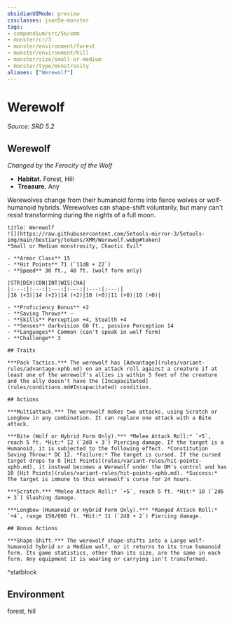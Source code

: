 ```yaml
---
obsidianUIMode: preview
cssclasses: json5e-monster
tags:
- compendium/src/5e/xmm
- monster/cr/3
- monster/environment/forest
- monster/environment/hill
- monster/size/small-or-medium
- monster/type/monstrosity
aliases: ["Werewolf"]
---
```

# Werewolf
*Source: SRD 5.2*  

## Werewolf

*Changed by the Ferocity of the Wolf*

- **Habitat.** Forest, Hill  
- **Treasure.** Any  

Werewolves change from their humanoid forms into fierce wolves or wolf-humanoid hybrids. Werewolves can shape-shift voluntarily, but many can't resist transforming during the nights of a full moon.

```ad-statblock
title: Werewolf
![](https://raw.githubusercontent.com/5etools-mirror-3/5etools-img/main/bestiary/tokens/XMM/Werewolf.webp#token)
*Small or Medium monstrosity, Chaotic Evil*

- **Armor Class** 15
- **Hit Points** 71 (`11d8 + 22`)
- **Speed** 30 ft., 40 ft. (wolf form only)

|STR|DEX|CON|INT|WIS|CHA|
|:---:|:---:|:---:|:---:|:---:|:---:|
|16 (+3)|14 (+2)|14 (+2)|10 (+0)|11 (+0)|10 (+0)|

- **Proficiency Bonus** +2
- **Saving Throws** ⏤
- **Skills** Perception +4, Stealth +4
- **Senses** darkvision 60 ft., passive Perception 14
- **Languages** Common (can't speak in wolf form)
- **Challenge** 3

## Traits

***Pack Tactics.*** The werewolf has [Advantage](rules/variant-rules/advantage-xphb.md) on an attack roll against a creature if at least one of the werewolf's allies is within 5 feet of the creature and the ally doesn't have the [Incapacitated](rules/conditions.md#Incapacitated) condition.

## Actions

***Multiattack.*** The werewolf makes two attacks, using Scratch or Longbow in any combination. It can replace one attack with a Bite attack.

***Bite (Wolf or Hybrid Form Only).*** *Melee Attack Roll:* `+5`, reach 5 ft. *Hit:* 12 (`2d8 + 3`) Piercing damage. If the target is a Humanoid, it is subjected to the following effect. *Constitution Saving Throw:* DC 12. *Failure:* The target is cursed. If the cursed target drops to 0 [Hit Points](rules/variant-rules/hit-points-xphb.md), it instead becomes a Werewolf under the DM's control and has 10 [Hit Points](rules/variant-rules/hit-points-xphb.md). *Success:* The target is immune to this werewolf's curse for 24 hours.

***Scratch.*** *Melee Attack Roll:* `+5`, reach 5 ft. *Hit:* 10 (`2d6 + 3`) Slashing damage.

***Longbow (Humanoid or Hybrid Form Only).*** *Ranged Attack Roll:* `+4`, range 150/600 ft. *Hit:* 11 (`2d8 + 2`) Piercing damage.

## Bonus Actions

***Shape-Shift.*** The werewolf shape-shifts into a Large wolf-humanoid hybrid or a Medium wolf, or it returns to its true humanoid form. Its game statistics, other than its size, are the same in each form. Any equipment it is wearing or carrying isn't transformed.
```
^statblock

## Environment

forest, hill